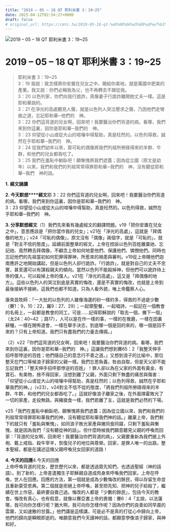```yaml
---
title: "2019 – 05 – 18 QT 耶利米書 3：19~25"
date: 2025-04-12T02:54:27+0800
draft: false
# original_url: https://cmtc.tw/2019-05-18-qt-%e8%80%b6%e5%88%a9%e7%b1%b3%e6%9b%b8-3%ef%bc%9a1925
---
```


![2019 – 05 – 18 QT 耶利米書 3：19\~25](/images/qt.jpg   "2019 – 05 – 18 QT 耶利米書 3：19\~25")

# 2019 – 05 – 18 QT 耶利米書 3：19\~25

> 耶利米書 3：19\~25  
> 3：19 我說：我怎樣將你安置在兒女之中，賜給你美地，就是萬國中肥美的產業。我又說：你們必稱我為父，也不再轉去不跟從我。  
> 3：20 以色列家，你們向我行詭詐，真像妻子行詭詐離開她丈夫一樣。這是耶和華說的。  
> 3：21 在淨光的高處聽見人聲，就是以色列人哭泣懇求之聲，乃因他們走彎曲之道，忘記耶和華─他們的　神。  
> 3：22 你們這背道的兒女啊，回來吧！我要醫治你們背道的病。看哪，我們來到你這裏，因你是耶和華─我們的　神。  
> 3：23 仰望從小山或從大山的喧嚷中得幫助，真是枉然的。以色列得救，誠然在乎耶和華─我們的　神。  
> 3：24 從我們幼年以來，那可恥的偶像將我們列祖所勞碌得來的羊群、牛群，和他們的兒女都吞吃了。  
> 3：25 我們在羞恥中躺臥吧！願慚愧將我們遮蓋；因為從立國（原文是幼年）以來，我們和我們的列祖常常得罪耶和華─我們的　神，沒有聽從耶和華─我們　神的話。

**1.** **經文誦讀**

**2. 今天默想****經文**耶 3：22 你們這背道的兒女啊，回來吧！我要醫治你們背道的病。看哪，我們來到你這裏，因你是耶和華─我們的　神。  
3：23 仰望從小山或從大山的喧嚷中得幫助，真是枉然的。以色列得救，誠然在乎耶和華─我們的　神。

**3. 分享默想經文**（1）我們先來看有幾處經文的翻譯問題。v19「把你安置在兒女之中」，意思應該是「把你當作我的兒女」；v21在「淨光的高處」，這就是「拜偶像的地方」；v24「可恥的偶像」，原文沒有「偶像」兩個字，就是「可恥的」，就是「對主不信的態度」。延續前面整章的經文，上帝在控訴以色列百姓離棄祂、忘記祂、竟然轉去拜偶像，不顧念上帝如何地愛他們、保護他們、憐憫他們。同時也忘記他們的先祖當初如何犯罪得罪神，所惹來的禍患與審判。v19從上帝賜他們迦南應許之地開始講起，但是以色列人卻行詭詐。「行詭詐」，就是對自己的丈夫不忠實，甚至還可以有謀殺親夫的傾向。當然以色列不能殺掉神，但他們可以詭詐待上帝的僕人，可以殺掉上帝的僕人。v21在「淨光的高處」，這又是「拜偶像的地方」。這些以色列人的哭泣到底是真實的悔改，還是不真實的悔改，也就是上帝到最後接納不接納，這我們也都不知道。只為人看外貌，唯上帝鑑察人心。

康來昌牧師：「一大批的以色列的人雖像海邊的砂一樣的多，得救的不過是少數（賽1：9，10：22，羅9：27、29）；一起領聖餐，一起唱詩，一起記在一個教會的名冊上，一起都是教會的同工，可是……記得耶穌說的「取去一個，撇下一個」（太24：40\~42 ；路17），人可以是在作一樣的事，一樣的在推磨，一樣在田裏耕種，一樣在開佈道會，一樣在舉手決志，到底哪一個是回的來的，哪一個是回不來的？只有上帝知道。我們只有盡我們的力量去傳揚。」

（2）v22「你們這背道的兒女啊，回來吧！我要醫治你們背道的病。看哪，我們來到你這裏，因你是耶和華─我們的　神。」這讓我們想到賽65：2「我整天伸手招呼那悖逆的百姓；他們隨自己的意念行不善之道。」又想到浪子的比喻中，那位整天在門口等候浪子歸家的父親一樣。我們忘恩負義，咎由自取，但是天父卻不能忘記我們：「整天伸手招呼那悖逆的百姓」！罪人卻以為在父家的外面有黃金、有寶石、有美物，捨不得回家，沒想到離了父親，外面只剩下無盡的痛苦與傷害：「仰望從小山或從大山的喧嚷中得幫助，真是枉然的；以色列得救，誠然在乎耶和華我們的神。」（v23）。v24對主不信不從的態度，「將我們列祖所勞碌得來的羊群、牛群，和他們的兒女都吞吃了。」這就好像浪子離家之後，在外面揮霍敗光了一切的家產，走投無路，與豬搶食一樣，我們若離了主，這就是我們必然的下場。

v25「我們在羞恥中躺臥吧，願慚愧將我們遮蓋；因為從立國以來，我們和我們的列祖常常得罪耶和華我們的神，沒有聽從耶和華我們神的話。」離棄上帝，我們剩下的就只有「羞恥與慚愧」，如同浪子敗光家產與猪同食同寢，只剩下羞恥與慚愧，就是因為我們「沒有聽從神的話」。但什麼時候我們願意聽見父親的呼喚而回家：「背道的兒女啊，回來吧！我要醫治你們背道的病」，父親要重新為我們披上外袍、戴上戒指、殺牛宰羊，恢復兒子的地位與尊榮。回家，是罪人唯一的出路，整本聖經，都是在講述這條父親呼喚兒女回家的道路！

**4. 今天的回應**4.今天的回應  
上帝呼喚背道的兒女，歷世歷代以來，都是透過眾先知們，也透過聖經（神的話語）。到了新約，上帝差遣獨生子耶穌親自道成肉身來呼喚我們回家。上帝在呼喚，世人在回應。回應的方法，第一個就是成為少數悔改的餘民，得以存留生命並且重新蒙受恩典。第二個就是拒絕上帝呼喚，甚至把先知、把神的兒子給殺了，繼續在世上作惡，最終要自擔己過。悔改的人都是「少數的餘民」，包括今天的教會。悔改有真心，也有假意，就像以賽亞書上帝的責備：賽6：4「主說，以法蓮哪，我可向你怎樣行呢？猶大啊，我可向你怎樣作呢？因為你們的良善如同早晨的雲霧，又如速散的甘露。」他們講是這樣講，可是必不是真的打從心中歸向上帝，他們的歸向是瞬眼即逝的。唯願意我們今天讀神的話，都願意學像浪子歸家，與神和好。
